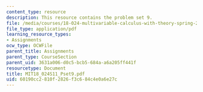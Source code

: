 ```yaml
---
content_type: resource
description: This resource contains the problem set 9.
file: /media/courses/18-024-multivariable-calculus-with-theory-spring-2011/60190cc2810f2826f3c684c4e0a6e27c_MIT18_024S11_Pset9.pdf
file_type: application/pdf
learning_resource_types:
- Assignments
ocw_type: OCWFile
parent_title: Assignments
parent_type: CourseSection
parent_uid: 3631a006-d0c5-bcb5-684a-a6a205ff441f
resourcetype: Document
title: MIT18_024S11_Pset9.pdf
uid: 60190cc2-810f-2826-f3c6-84c4e0a6e27c
---
```

